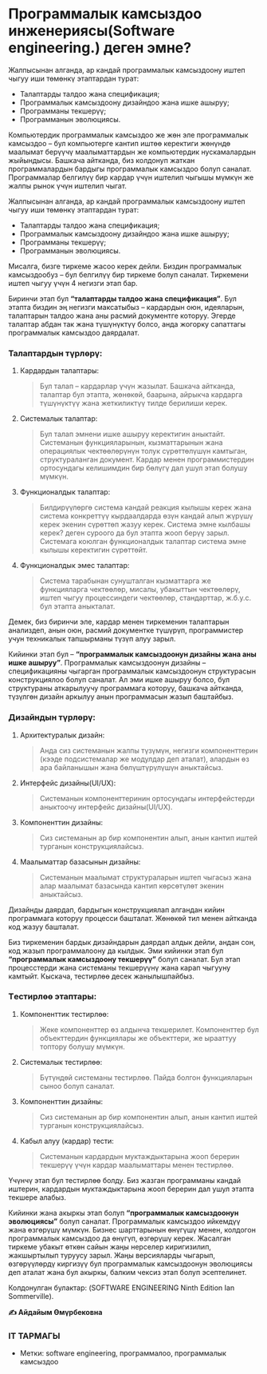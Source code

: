 # Программалык камсыздоо инженериясы(Software engineering.) деген эмне?

Жалпысынан алганда, ар кандай программалык камсыздоону иштеп чыгуу иши төмөнкү этаптардан турат:
 * Талаптарды талдоо жана спецификация;
 * Программалык камсыздоону дизайндоо жана ишке ашыруу;
 * Программаны текшерүү;
 * Программанын эволюциясы.
  
Компьютердик программалык камсыздоо же жөн эле программалык камсыздоо – бул компьютерге кантип иштөө керектиги жөнүндө маалымат берүүчү маалыматтардын же компьютердик нускамалардын жыйындысы. Башкача айтканда, биз колдонуп жаткан программалардын бардыгы программалык камсыздоо болуп саналат.  Программалар белгилүү бир кардар үчүн иштелип чыгышы мүмкүн же жалпы рынок үчүн иштелип чыгат.

Жалпысынан алганда, ар кандай программалык камсыздоону иштеп чыгуу иши төмөнкү этаптардан турат:
  * Талаптарды талдоо жана спецификация;
  * Программалык камсыздоону дизайндоо жана ишке ашыруу;
  * Программаны текшерүү;
  * Программанын эволюциясы.

Мисалга,  бизге тиркеме жасоо керек дейли. Биздин  программалык камсыздообуз – бул белгилүү бир тиркеме болуп саналат. Тиркемени иштеп чыгуу үчүн 4 негизги этап бар.

Биринчи этап бул **“талаптарды талдоо жана спецификация”**.  Бул этапта биздин эң негизги максатыбыз – кардардын оюн, идеяларын, талаптарын талдоо жана аны расмий  документге которуу. Эгерде талаптар абдан так жана түшүнүктүү болсо, анда жогорку сапаттагы программалык камсыздоо даярдалат.

### Талаптардын түрлөрү:
  1) Кардардын талаптары:
     > Бул талап – кардарлар үчүн жазылат. Башкача айтканда, талаптар бул этапта, жөнөкөй, баарына, айрыкча кардарга түшүнүктүү жана жеткиликтүү  тилде берилиши керек.

  2) Системалык талаптар:
     > Бул талап  эмнени ишке ашыруу керектигин аныктайт.  Системанын функцияларынын, кызматтарынын жана операциялык чектөөлөрүнүн толук сүрөттөлүшүн камтыган, структураланган документ.  Кардар менен программистердин ортосундагы келишимдин бир бөлүгү дал ушул этап  болушу мүмкүн.

  3) Функционалдык талаптар:
     > Билдирүүлөргө система кандай реакция кылышы керек жана система конкреттүү кырдаалдарда өзүн кандай алып жүрүшү керек экенин сүрөттөп жазуу керек. Система эмне кылбашы керек? деген суроого да бул этапта жооп берүү зарыл. Системага коюлган функционалдык талаптар система эмне кылышы керектигин сүрөттөйт.

  4) Функционалдык эмес талаптар:
     > Система тарабынан сунушталган кызматтарга же функцияларга чектөөлөр, мисалы, убакыттын чектөөлөрү, иштеп чыгуу процессиндеги чектөөлөр, стандарттар, ж.б.у.с. бул этапта аныкталат.

Демек, биз биринчи эле, кардар менен тиркеменин талаптарын анализдеп, анын оюн, расмий  документке түшүрүп, программистер учун техникалык тапшырманы түзүп алуу зарыл.

Кийинки этап бул – **“программалык камсыздоонун дизайны жана аны ишке ашыруу”**.  Программалык камсыздоонун дизайны – спецификацияны чыгарган программалык камсыздоонун структурасын конструкциялоо болуп саналат.  Ал эми ишке ашыруу болсо,  бул структураны аткарылуучу программага которуу, башкача айтканда, түзүлгөн дизайн аркылуу анын программасын жазып баштайбыз.

### Дизайндын түрлөрү:
  1) Архитектуралык дизайн:
     > Анда сиз системанын жалпы түзүмүн, негизги компоненттерин (кээде подсистемалар же модулдар деп аталат), алардын өз ара байланышын жана бөлүштүрүлүшүн аныктайсыз.

  2) Интерфейс дизайны(UI/UX):
     > Системанын компоненттеринин ортосундагы интерфейстерди аныктоочу интерфейс дизайны(UI/UX).

  3) Компоненттин дизайны:
     > Сиз системанын ар бир компонентин алып, анын кантип иштей турганын конструкциялайсыз.

  4) Маалыматтар базасынын дизайны:
     > Системанын маалымат структураларын иштеп чыгасыз жана алар маалымат базасында кантип көрсөтүлөт экенин аныктайсыз.

Дизайнды даярдап, бардыгын конструкциялап алгандан кийин программага которуу процесси башталат. Жөнөкөй тил менен айтканда код жазуу башталат. 

Биз тиркеменин бардык дизайндарын даярдап алдык дейли, андан сон, код жазып программалоону да кылдык. Эми кийинки этап бул **“программалык камсыздоону текшерүү”** болуп саналат.  Бул этап процесстерди жана системаны текшерүүнү жана карап чыгууну камтыйт. Кыскача, тестирлөө десек жанылышпайбыз.

### Tестирлөө этаптары:
  1) Компоненттик тестирлөө:
     > Жеке компоненттер өз алдынча текшерилет. Компоненттер бул объекттердин функциялары же объекттери, же ырааттуу топтору болушу мүмкүн.

  2) Системалык тестирлөө:
     > Бүтүндөй системаны тестирлөө. Пайда болгон функцияларын сыноо болуп саналат.

  3) Компоненттин дизайны:
     > Сиз системанын ар бир компонентин алып, анын кантип иштей турганын конструкциялайсыз.

  4) Кабыл алуу (кардар) тести:
     > Системанын кардардын муктаждыктарына жооп берерин текшерүү үчүн кардар маалыматтары менен тестирлөө.

Үчүнчү  этап бул тестирлөө болду. Биз жазган программаны кандай иштерин, кардардын муктаждыктарына жооп берерин дал ушул этапта текшере алабыз.

Кийинки жана акыркы этап болуп **“программалык камсыздоонун эволюциясы”** болуп саналат.  Программалык камсыздоо ийкемдүү жана өзгөрүшү мүмкүн. Бизнес шарттарынын өнүгүшү  менен, колдогон программалык камсыздоо да өнүгүп, өзгөрүшү керек. Жасалган тиркеме убакыт өткөн сайын жаңы нерселер киригизилип, жакшыртылып туруусу зарыл. Жаңы версияларды чыгарып, өзгөрүүлөрдү киргизүү бул программалык камсыздоонун эволюциясы деп аталат жана бул акыркы, балким чексиз этап болуп эсептелинет.

Колдонулган булактар: (SOFTWARE ENGINEERING Ninth Edition Ian Sommerville).

**✍️ Айдайым Өмүрбековна**

### IT ТАРМАГЫ
  - Метки: software engineering, программалоо, программалык камсыздоо